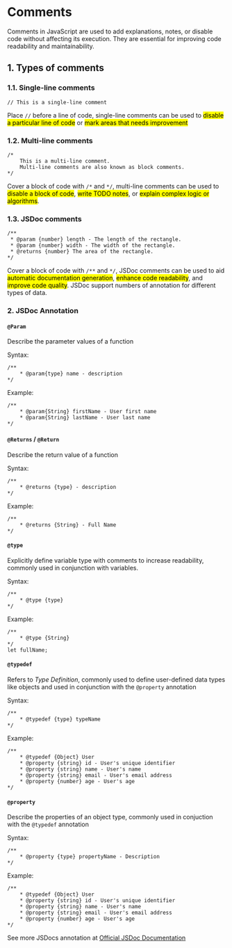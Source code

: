 # Comments
Comments in JavaScript are used to add explanations, notes, or disable code without affecting its execution. They are essential for improving code readability and maintainability.

## 1. Types of comments
### 1.1. Single-line comments
```
// This is a single-line comment
```
Place `//` before a line of code, single-line comments can be used to <mark>disable a particular line of code</mark> or <mark>mark areas that needs improvement</mark>

### 1.2. Multi-line comments
```
/*
    This is a multi-line comment.
    Multi-line comments are also known as block comments.
*/
```
Cover a block of code with `/*` and `*/`, multi-line comments can be used to <mark>disable a block of code</mark>, <mark>write TODO notes</mark>, or <mark>explain complex logic or algorithms</mark>.

### 1.3. JSDoc comments
```
/**
 * @param {number} length - The length of the rectangle.
 * @param {number} width - The width of the rectangle.
 * @returns {number} The area of the rectangle.
*/

```
Cover a block of code with `/**` and `*/`, JSDoc comments can be used to aid <mark>automatic documentation generation</mark>, <mark>enhance code readability</mark>, and <mark>improve code quality</mark>. JSDoc support numbers of annotation for different types of data.
### 2. JSDoc Annotation

#### `@Param`
Describe the parameter values of a function

Syntax:
```
/**
    * @param{type} name - description
*/
```

Example:
```
/**
    * @param{String} firstName - User first name
    * @param{String} lastName - User last name
*/
```

#### `@Returns` / `@Return`
Describe the return value of a function

Syntax:
```
/**
    * @returns {type} - description
*/
```
Example:
```
/**
    * @returns {String} - Full Name
*/
```

#### `@type`
Explicitly define variable type with comments to increase readability, commonly used in conjunction with variables.

Syntax:
```
/**
    * @type {type}
*/
```
Example:
```
/**
    * @type {String}
*/
let fullName;
```

#### `@typedef`
Refers to *Type Definition*, commonly used to define user-defined data types like objects and used in conjunction with the `@property` annotation

Syntax:
```
/**
    * @typedef {type} typeName
*/
```

Example:
```
/**
    * @typedef {Object} User
    * @property {string} id - User's unique identifier
    * @property {string} name - User's name
    * @property {string} email - User's email address
    * @property {number} age - User's age
*/
```

#### `@property`
Describe the properties of an object type, commonly used in conjuction with the `@typedef` annotation

Syntax:
```
/**
    * @property {type} propertyName - Description
*/
```

Example:
```
/**
    * @typedef {Object} User
    * @property {string} id - User's unique identifier
    * @property {string} name - User's name
    * @property {string} email - User's email address
    * @property {number} age - User's age
*/
```

See more JSDocs annotation at [Official JSDoc Documentation](https://jsdoc.app/)